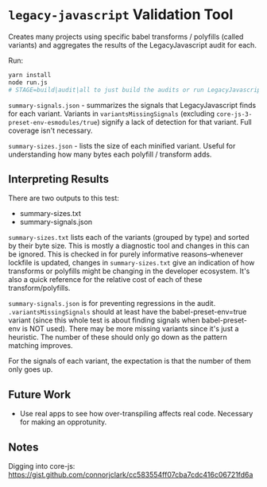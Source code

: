 # `legacy-javascript` Validation Tool

Creates many projects using specific babel transforms / polyfills (called variants) and aggregates the results of the LegacyJavascript audit for each.

Run:

```sh
yarn install
node run.js
# STAGE=build|audit|all to just build the audits or run LegacyJavascript on them. Defaults to both (`all`).
```

`summary-signals.json` - summarizes the signals that LegacyJavascript finds for each variant. Variants in `variantsMissingSignals` (excluding `core-js-3-preset-env-esmodules/true`) signify a lack of detection for that variant. Full coverage isn't necessary.

`summary-sizes.json` - lists the size of each minified variant. Useful for understanding how many bytes each polyfill / transform adds.

## Interpreting Results

There are two outputs to this test:

* summary-sizes.txt
* summary-signals.json

`summary-sizes.txt` lists each of the variants (grouped by type) and sorted by their byte size. This is mostly a diagnostic tool and changes in this can be ignored. This is checked in for purely informative reasons–whenever lockfile is updated, changes in `summary-sizes.txt` give an indication of how transforms or polyfills might be changing in the developer ecosystem. It's also a quick reference for the relative cost of each of these transform/polyfills.

`summary-signals.json` is for preventing regressions in the audit. `.variantsMissingSignals` should at least have the babel-preset-env=true variant (since this whole test is about finding signals when babel-preset-env is NOT used). There may be more missing variants since it's just a heuristic. The number of these should only go down as the pattern matching improves.

For the signals of each variant, the expectation is that the number of them only goes up.

## Future Work

* Use real apps to see how over-transpiling affects real code. Necessary for making an opprotunity.

## Notes

Digging into core-js: https://gist.github.com/connorjclark/cc583554ff07cba7cdc416c06721fd6a
